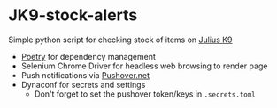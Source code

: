 # JK9-stock-alerts

Simple python script for checking stock of items on [Julius K9](https://usa.juliusk9.com/)

* [Poetry](https://python-poetry.org/) for dependency management
* Selenium Chrome Driver for headless web browsing to render page
* Push notifications via [Pushover.net](https://pushover.net/api)
* Dynaconf for secrets and settings
  * Don't forget to set the pushover token/keys in `.secrets.toml`
